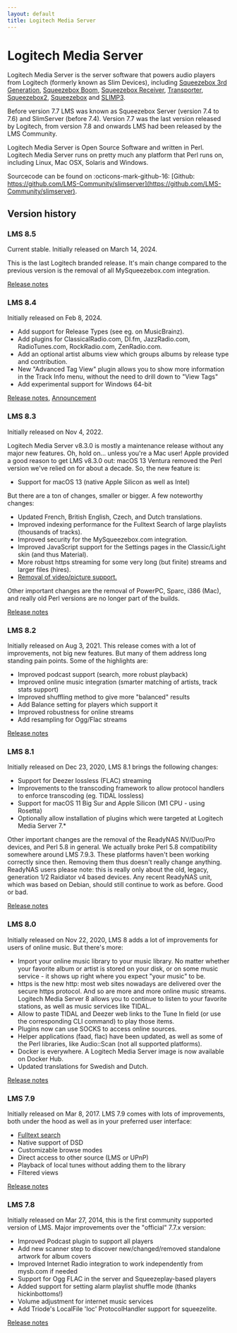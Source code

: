 ```yaml
---
layout: default
title: Logitech Media Server
---
```


# Logitech Media Server

Logitech Media Server is the server software that powers audio players from Logitech (formerly known as Slim Devices), including [Squeezebox 3rd Generation](../players-and-controllers/squeezebox-classic.md), [Squeezebox Boom](../players-and-controllers/squeezebox-boom.md), [Squeezebox Receiver](../players-and-controllers/squeezebox-receiver.md), [Transporter](../players-and-controllers/transporter.md), [Squeezebox2](../players-and-controllers/squeezebox2.md), [Squeezebox](../players-and-controllers/squeezebox1.md) and [SLIMP3](../players-and-controllers/SLIMP3.md).

Before version 7.7 LMS was known as Squeezebox Server (version 7.4 to 7.6) and SlimServer (before 7.4). Version 7.7 was the last version released by Logitech, from version 7.8 and onwards LMS had been released by the LMS Community.

Logitech Media Server is Open Source Software and written in Perl. Logitech Media Server runs on pretty much any platform that Perl runs on, including Linux, Mac OSX, Solaris and Windows.

Sourcecode can be found on :octicons-mark-github-16: [Github: https://github.com/LMS-Community/slimserver](https://github.com/LMS-Community/slimserver).

## Version history

### LMS 8.5

Current stable. Initially released on March 14, 2024.

This is the last Logitech branded release. It's main change compared to the previous version is the removal of all MySqueezebox.com integration.

[Release notes](../getting-started/changelog-lms8.md)

### LMS 8.4

Initially released on Feb 8, 2024.

* Add support for Release Types (see eg. on MusicBrainz).
* Add plugins for ClassicalRadio.com, DI.fm, JazzRadio.com, RadioTunes.com, RockRadio.com, ZenRadio.com.
* ​Add an optional artist albums view which groups albums by release type and contribution.
* New "Advanced Tag View" plugin allows you to show more information in the Track Info menu, without the need to drill down to "View Tags"
* ​Add experimental support for Windows 64-bit​

[Release notes](../getting-started/changelog-lms8.md), [Announcement](https://forums.slimdevices.com/forum/user-forums/logitech-media-server/1673928-logitech-media-server-8-4-0-released)


### LMS 8.3

Initially released on Nov 4, 2022.

Logitech Media Server v8.3.0 is mostly a maintenance release without any major new features. Oh, hold on... unless you're a Mac user! Apple provided a good reason to get LMS v8.3.0 out: macOS 13 Ventura removed the Perl version we've relied on for about a decade. So, the new feature is:

- Support for macOS 13 (native Apple Silicon as well as Intel)

But there are a ton of changes, smaller or bigger. A few noteworthy changes:

- Updated French, British English, Czech, and Dutch translations.
- Improved indexing performance for the Fulltext Search of large playlists (thousands of tracks).
- Improved security for the MySqueezebox.com integration.
- Improved JavaScript support for the Settings pages in the Classic/Light skin (and thus Material).
- More robust https streaming for some very long (but finite) streams and larger files (hires).
- [Removal of video/picture support.](https://forums.slimdevices.com/forum/developer-forums/beta/113076-v8-3-0-bye-bye-video-picture-support)

Other important changes are the removal of PowerPC, Sparc, i386 (Mac), and really old Perl versions are no longer part of the builds.

[Release notes](https://forums.slimdevices.com/forum/user-forums/logitech-media-server/113782-logitech-media-server-8-3-0-released)

### LMS 8.2

Initially released on Aug 3, 2021. This release comes with a lot of improvements, not big new features. But many of them address long standing pain points. Some of the highlights are:

- Improved podcast support (search, more robust playback)
- Improved online music integration (smarter matching of artists, track stats support)
- Improved shuffling method to give more "balanced" results
- Add Balance setting for players which support it
- Improved robustness for online streams
- Add resampling for Ogg/Flac streams

[Release notes](https://forums.slimdevices.com/forum/user-forums/logitech-media-server/111679-logitech-media-server-8-2-0-released)

### LMS 8.1

Initially released on Dec 23, 2020, LMS 8.1 brings the following changes:

- Support for Deezer lossless (FLAC) streaming
- Improvements to the transcoding framework to allow protocol handlers to enforce transcoding (eg. TIDAL lossless)
- Support for macOS 11 Big Sur and Apple Silicon (M1 CPU - using Rosetta)
- Optionally allow installation of plugins which were targeted at Logitech Media Server 7.*

Other important changes are the removal of the ReadyNAS NV/Duo/Pro devices, and Perl 5.8 in general. We actually broke Perl 5.8 compatibility somewhere around LMS 7.9.3. These platforms haven't been working correctly since then. Removing them thus doesn't really change anything. ReadyNAS users please note: this is really only about the old, legacy, generation 1/2 Raidiator v4 based devices. Any recent ReadyNAS unit, which was based on Debian, should still continue to work as before. Good or bad.

[Release notes](https://forums.slimdevices.com/forum/user-forums/logitech-media-server/110224-logitech-media-server-8-1-0-released)

### LMS 8.0

Initially released on Nov 22, 2020, LMS 8 adds a lot of improvements for users of online music. But there's more:

- Import your online music library to your music library. No matter whether your favorite album or artist is stored on your disk, or on some music service - it shows up right where you expect "your music" to be.
- https is the new http: most web sites nowadays are delivered over the secure https protocol. And so are more and more online music streams. Logitech Media Server 8 allows you to continue to listen to your favorite stations, as well as music services like TIDAL.
- Allow to paste TIDAL and Deezer web links to the Tune In field (or use the corresponding CLI command) to play those items.
- Plugins now can use SOCKS to access online sources.
- Helper applications (faad, flac) have been updated, as well as some of the Perl libraries, like Audio::Scan (not all supported platforms).
- Docker is everywhere. A Logitech Media Server image is now available on Docker Hub.
- Updated translations for Swedish and Dutch.

[Release notes](https://forums.slimdevices.com/forum/user-forums/logitech-media-server/109995-logitech-media-server-8-0-0-released)

### LMS 7.9

Initially released on Mar 8, 2017. LMS 7.9 comes with lots of improvements, both under the hood as well as in your preferred user interface:

- [Fulltext search](https://forums.slimdevices.com/forum/developer-forums/beta/98887-new-in-7-9-fulltext-search)
- Native support of DSD
- Customizable browse modes
- Direct access to other source (LMS or UPnP)
- Playback of local tunes without adding them to the library
- Filtered views

[Release notes](https://forums.slimdevices.com/forum/user-forums/logitech-media-server/103726-logitech-media-server-7-9-0-is-out)

### LMS 7.8

Initially released on Mar 27, 2014, this is the first community supported version of LMS. Major improvements over the "official" 7.7.x version:

- Improved Podcast plugin to support all players
- Add new scanner step to discover new/changed/removed standalone artwork for album covers
- Improved Internet Radio integration to work independently from mysb.com if needed
- Support for Ogg FLAC in the server and Squeezeplay-based players
- Added support for setting alarm playlist shuffle mode (thanks hickinbottoms!)
- Volume adjustment for internet music services
- Add Triode's LocalFile 'loc' ProtocolHandler support for squeezelite.

[Release notes](https://forums.slimdevices.com/forum/user-forums/logitech-media-server/97738-logitech-media-server-7-8-0-now-available)
